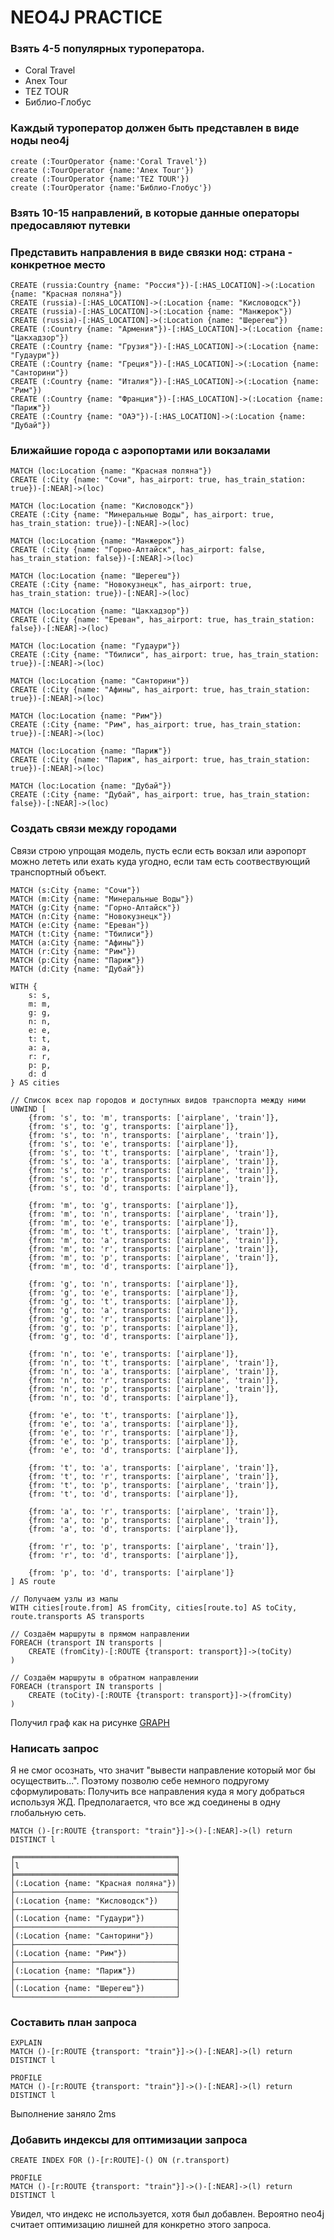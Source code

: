 # NEO4J PRACTICE

### Взять 4-5 популярных туроператора.

- Coral Travel
- Anex Tour
- TEZ TOUR
- Библио-Глобус

### Каждый туроператор должен быть представлен в виде ноды neo4j 

```
create (:TourOperator {name:'Coral Travel'})
create (:TourOperator {name:'Anex Tour'})
create (:TourOperator {name:'TEZ TOUR'})
create (:TourOperator {name:'Библио-Глобус'})
```

### Взять 10-15 направлений, в которые данные операторы предосавляют путевки

### Представить направления в виде связки нод: страна - конкретное место

```
CREATE (russia:Country {name: "Россия"})-[:HAS_LOCATION]->(:Location {name: "Красная поляна"})
CREATE (russia)-[:HAS_LOCATION]->(:Location {name: "Кисловодск"})
CREATE (russia)-[:HAS_LOCATION]->(:Location {name: "Манжерок"})
CREATE (russia)-[:HAS_LOCATION]->(:Location {name: "Шерегеш"})
CREATE (:Country {name: "Армения"})-[:HAS_LOCATION]->(:Location {name: "Цакхадзор"})
CREATE (:Country {name: "Грузия"})-[:HAS_LOCATION]->(:Location {name: "Гудаури"})
CREATE (:Country {name: "Греция"})-[:HAS_LOCATION]->(:Location {name: "Санторини"})
CREATE (:Country {name: "Италия"})-[:HAS_LOCATION]->(:Location {name: "Рим"})
CREATE (:Country {name: "Франция"})-[:HAS_LOCATION]->(:Location {name: "Париж"})
CREATE (:Country {name: "ОАЭ"})-[:HAS_LOCATION]->(:Location {name: "Дубай"})
```

### Ближайшие города с аэропортами или вокзалами

```
MATCH (loc:Location {name: "Красная поляна"})
CREATE (:City {name: "Сочи", has_airport: true, has_train_station: true})-[:NEAR]->(loc)

MATCH (loc:Location {name: "Кисловодск"})
CREATE (:City {name: "Минеральные Воды", has_airport: true, has_train_station: true})-[:NEAR]->(loc)

MATCH (loc:Location {name: "Манжерок"})
CREATE (:City {name: "Горно-Алтайск", has_airport: false, has_train_station: false})-[:NEAR]->(loc)

MATCH (loc:Location {name: "Шерегеш"})
CREATE (:City {name: "Новокузнецк", has_airport: true, has_train_station: true})-[:NEAR]->(loc)

MATCH (loc:Location {name: "Цакхадзор"})
CREATE (:City {name: "Ереван", has_airport: true, has_train_station: false})-[:NEAR]->(loc)

MATCH (loc:Location {name: "Гудаури"})
CREATE (:City {name: "Тбилиси", has_airport: true, has_train_station: true})-[:NEAR]->(loc)

MATCH (loc:Location {name: "Санторини"})
CREATE (:City {name: "Афины", has_airport: true, has_train_station: true})-[:NEAR]->(loc)

MATCH (loc:Location {name: "Рим"})
CREATE (:City {name: "Рим", has_airport: true, has_train_station: true})-[:NEAR]->(loc)

MATCH (loc:Location {name: "Париж"})
CREATE (:City {name: "Париж", has_airport: true, has_train_station: true})-[:NEAR]->(loc)

MATCH (loc:Location {name: "Дубай"})
CREATE (:City {name: "Дубай", has_airport: true, has_train_station: false})-[:NEAR]->(loc)
```

### Создать связи между городами

Связи строю упрощая модель, пусть если есть вокзал или аэропорт можно лететь или ехать куда угодно,
если там есть соотвествующий транспортный объект.

```
MATCH (s:City {name: "Сочи"})
MATCH (m:City {name: "Минеральные Воды"})
MATCH (g:City {name: "Горно-Алтайск"})
MATCH (n:City {name: "Новокузнецк"})
MATCH (e:City {name: "Ереван"})
MATCH (t:City {name: "Тбилиси"})
MATCH (a:City {name: "Афины"})
MATCH (r:City {name: "Рим"})
MATCH (p:City {name: "Париж"})
MATCH (d:City {name: "Дубай"})

WITH {
    s: s,
    m: m,
    g: g,
    n: n,
    e: e,
    t: t,
    a: a,
    r: r,
    p: p,
    d: d
} AS cities

// Список всех пар городов и доступных видов транспорта между ними
UNWIND [
    {from: 's', to: 'm', transports: ['airplane', 'train']},
    {from: 's', to: 'g', transports: ['airplane']},
    {from: 's', to: 'n', transports: ['airplane', 'train']},
    {from: 's', to: 'e', transports: ['airplane']},
    {from: 's', to: 't', transports: ['airplane', 'train']},
    {from: 's', to: 'a', transports: ['airplane', 'train']},
    {from: 's', to: 'r', transports: ['airplane', 'train']},
    {from: 's', to: 'p', transports: ['airplane', 'train']},
    {from: 's', to: 'd', transports: ['airplane']},

    {from: 'm', to: 'g', transports: ['airplane']},
    {from: 'm', to: 'n', transports: ['airplane', 'train']},
    {from: 'm', to: 'e', transports: ['airplane']},
    {from: 'm', to: 't', transports: ['airplane', 'train']},
    {from: 'm', to: 'a', transports: ['airplane', 'train']},
    {from: 'm', to: 'r', transports: ['airplane', 'train']},
    {from: 'm', to: 'p', transports: ['airplane', 'train']},
    {from: 'm', to: 'd', transports: ['airplane']},

    {from: 'g', to: 'n', transports: ['airplane']},
    {from: 'g', to: 'e', transports: ['airplane']},
    {from: 'g', to: 't', transports: ['airplane']},
    {from: 'g', to: 'a', transports: ['airplane']},
    {from: 'g', to: 'r', transports: ['airplane']},
    {from: 'g', to: 'p', transports: ['airplane']},
    {from: 'g', to: 'd', transports: ['airplane']},

    {from: 'n', to: 'e', transports: ['airplane']},
    {from: 'n', to: 't', transports: ['airplane', 'train']},
    {from: 'n', to: 'a', transports: ['airplane', 'train']},
    {from: 'n', to: 'r', transports: ['airplane', 'train']},
    {from: 'n', to: 'p', transports: ['airplane', 'train']},
    {from: 'n', to: 'd', transports: ['airplane']},

    {from: 'e', to: 't', transports: ['airplane']},
    {from: 'e', to: 'a', transports: ['airplane']},
    {from: 'e', to: 'r', transports: ['airplane']},
    {from: 'e', to: 'p', transports: ['airplane']},
    {from: 'e', to: 'd', transports: ['airplane']},

    {from: 't', to: 'a', transports: ['airplane', 'train']},
    {from: 't', to: 'r', transports: ['airplane', 'train']},
    {from: 't', to: 'p', transports: ['airplane', 'train']},
    {from: 't', to: 'd', transports: ['airplane']},

    {from: 'a', to: 'r', transports: ['airplane', 'train']},
    {from: 'a', to: 'p', transports: ['airplane', 'train']},
    {from: 'a', to: 'd', transports: ['airplane']},

    {from: 'r', to: 'p', transports: ['airplane', 'train']},
    {from: 'r', to: 'd', transports: ['airplane']},

    {from: 'p', to: 'd', transports: ['airplane']}
] AS route

// Получаем узлы из мапы
WITH cities[route.from] AS fromCity, cities[route.to] AS toCity, route.transports AS transports

// Создаём маршруты в прямом направлении
FOREACH (transport IN transports |
    CREATE (fromCity)-[:ROUTE {transport: transport}]->(toCity)
)

// Создаём маршруты в обратном направлении
FOREACH (transport IN transports |
    CREATE (toCity)-[:ROUTE {transport: transport}]->(fromCity)
)
```

Получил граф как на рисунке [GRAPH](./graph.png)

### Написать запрос

Я не смог осознать, что значит "вывести направление который мог бы осуществить...".
Поэтому позволю себе немного подругому сформулировать: Получить все направления куда я могу добраться используя ЖД.
Предполагается, что все жд соединены в одну глобальную сеть.

```
MATCH ()-[r:ROUTE {transport: "train"}]->()-[:NEAR]->(l) return DISTINCT l
```

```
╒════════════════════════════════════╕
│l                                   │
╞════════════════════════════════════╡
│(:Location {name: "Красная поляна"})│
├────────────────────────────────────┤
│(:Location {name: "Кисловодск"})    │
├────────────────────────────────────┤
│(:Location {name: "Гудаури"})       │
├────────────────────────────────────┤
│(:Location {name: "Санторини"})     │
├────────────────────────────────────┤
│(:Location {name: "Рим"})           │
├────────────────────────────────────┤
│(:Location {name: "Париж"})         │
├────────────────────────────────────┤
│(:Location {name: "Шерегеш"})       │
└────────────────────────────────────┘
```

### Составить план запроса

```
EXPLAIN
MATCH ()-[r:ROUTE {transport: "train"}]->()-[:NEAR]->(l) return DISTINCT l
```

```
PROFILE
MATCH ()-[r:ROUTE {transport: "train"}]->()-[:NEAR]->(l) return DISTINCT l
```
Выполнение заняло 2ms

### Добавить индексы для оптимизации запроса

```
CREATE INDEX FOR ()-[r:ROUTE]-() ON (r.transport)
```

```
PROFILE
MATCH ()-[r:ROUTE {transport: "train"}]->()-[:NEAR]->(l) return DISTINCT l
```
Увидел, что индекс не используется, хотя был добавлен. Вероятно neo4j считает оптимизацию лишней для конкретно этого запроса.
